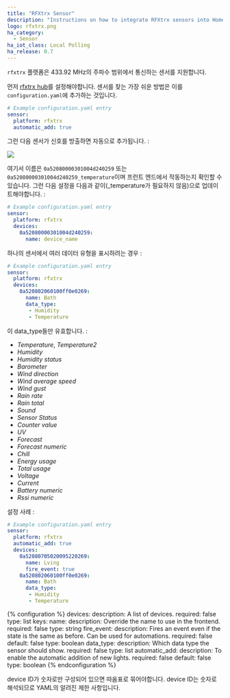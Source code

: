 ```yaml
---
title: "RFXtrx Sensor"
description: "Instructions on how to integrate RFXtrx sensors into Home Assistant."
logo: rfxtrx.png
ha_category:
  - Sensor
ha_iot_class: Local Polling
ha_release: 0.7
---
```


`rfxtrx` 플랫폼은 433.92 MHz의 주파수 범위에서 통신하는 센서를 지원합니다.

먼저 [rfxtrx hub](/integrations/rfxtrx/)를 설정해야합니다.
센서를 찾는 가장 쉬운 방법은 이를 `configuration.yaml`에 추가하는 것입니다.

```yaml
# Example configuration.yaml entry
sensor:
  platform: rfxtrx
  automatic_add: true
```

그런 다음 센서가 신호를 방출하면 자동으로 추가됩니다. : 

<p class='img'>
<img src='/images/integrations/rfxtrx/sensor.png' />
</p>

여기서 이름은 `0a52080000301004d240259` 또는 `0a52080000301004d240259_temperature`이며 프런트 엔드에서 작동하는지 확인할 수 있습니다. 그런 다음 설정을 다음과 같이(_temperature가 필요하지 않음)으로 업데이트해야합니다. : 

```yaml
# Example configuration.yaml entry
sensor:
  platform: rfxtrx
  devices:
    0a52080000301004d240259:
      name: device_name
```

하나의 센서에서 여러 데이터 유형을 표시하려는 경우 :

```yaml
# Example configuration.yaml entry
sensor:
  platform: rfxtrx
  devices:
    0a520802060100ff0e0269:
      name: Bath
      data_type:
       - Humidity
       - Temperature
```

이 data_type들만 유효합니다. : 

- *Temperature*, *Temperature2*
- *Humidity*
- *Humidity status*
- *Barometer*
- *Wind direction*
- *Wind average speed*
- *Wind gust*
- *Rain rate*
- *Rain total*
- *Sound*
- *Sensor Status*
- *Counter value*
- *UV*
- *Forecast*
- *Forecast numeric*
- *Chill*
- *Energy usage*
- *Total usage*
- *Voltage*
- *Current*
- *Battery numeric*
- *Rssi numeric*

설정 사례 : 

```yaml
# Example configuration.yaml entry
sensor:
  platform: rfxtrx
  automatic_add: true
  devices:
    0a52080705020095220269:
      name: Lving
      fire_event: true
    0a520802060100ff0e0269:
      name: Bath
      data_type:
       - Humidity
       - Temperature
```

{% configuration %}
devices:
  description: A list of devices.
  required: false
  type: list
  keys:
    name:
      description: Override the name to use in the frontend.
      required: false
      type: string
    fire_event:
      description: Fires an event even if the state is the same as before. Can be used for automations.
      required: false
      default: false
      type: boolean
    data_type:
      description: Which data type the sensor should show.
      required: false
      type: list
automatic_add:
  description: To enable the automatic addition of new lights.
  required: false
  default: false
  type: boolean
{% endconfiguration %}

<div class='note warning'>
device ID가 숫자로만 구성되어 있으면 따옴표로 묶어야합니다.
device ID는 숫자로 해석되므로 YAML의 알려진 제한 사항입니다.
</div>
